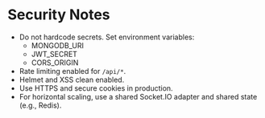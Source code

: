 # Security Notes

- Do not hardcode secrets. Set environment variables:
  - MONGODB_URI
  - JWT_SECRET
  - CORS_ORIGIN
- Rate limiting enabled for `/api/*`.
- Helmet and XSS clean enabled.
- Use HTTPS and secure cookies in production.
- For horizontal scaling, use a shared Socket.IO adapter and shared state (e.g., Redis). 

